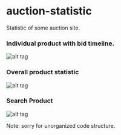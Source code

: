 # auction-statistic
Statistic of some auction site.

### Individual product with bid timeline.
![alt tag](https://github.com/StrikerUnit/auction-statistic/blob/master/images/product.png)

### Overall product statistic
![alt tag](https://github.com/StrikerUnit/auction-statistic/blob/master/images/statistic.png)

### Search Product
![alt tag](https://github.com/StrikerUnit/auction-statistic/blob/master/images/admin.png)

Note: sorry for unorganized code structure.
